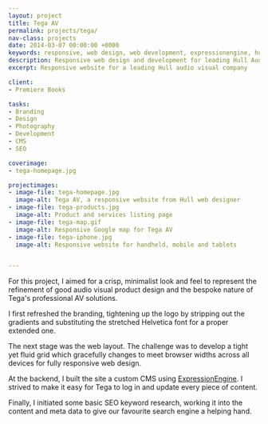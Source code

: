 ```yaml
---
layout: project
title: Tega AV
permalink: projects/tega/
nav-class: projects
date: 2014-03-07 00:00:00 +0000
keywords: responsive, web design, web development, expressionengine, hull
description: Responsive web design and development for leading Hull Audio Visual company.
excerpt: Responsive website for a leading Hull audio visual company

client:
- Premiere Books

tasks:
- Branding
- Design
- Photography
- Development
- CMS
- SEO

coverimage:
- tega-homepage.jpg

projectimages:
- image-file: tega-homepage.jpg
  image-alt: Tega AV, a responsive website from Hull web designer
- image-file: tega-products.jpg
  image-alt: Product and services listing page
- image-file: tega-map.gif
  image-alt: Responsive Google map for Tega AV
- image-file: tega-iphone.jpg
  image-alt: Responsive website for handheld, mobile and tablets


---
```


For this project, I aimed for a crisp, minimalist look and feel to represent the refinement of good audio visual product design and the bespoke nature of Tega's professional AV solutions.

I first refreshed the branding, tightening up the logo by stripping out the gradients and substituting the stretched Helvetica font for a proper extended one.

The next stage was the web layout. The challenge was to develop a tight yet fluid grid which gracefully changes to meet browser widths across all devices for fully responsive web design.

At the backend, I built the site a custom CMS using [ExpressionEngine](https://ellislab.com/expressionengine). I strived to make it easy for Tega to log in and update every piece of content.

Finally, I initiated some basic SEO keyword research, working it into the content and meta data to give our favourite search engine a helping hand.
